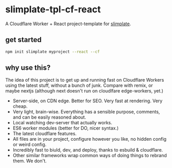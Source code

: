 # slimplate-tpl-cf-react

A Cloudflare Worker + React project-template for [slimplate](https://github.com/slimplate).

## get started

```sh
npm init slimplate myproject --react --cf
```

## why use this?

The idea of this project is to get up and running fast on Cloudflare Workers using the latest stuff, without a bunch of junk. Compare with remix, or maybe nextjs (although next doesn't run on cloudlfare edge-workers, yet.)

- Server-side, on CDN edge. Better for SEO. Very fast at rendering. Very cheap.
- Very light, brain-wise. Everything has a sensible purpose, comments, and can be easily reasoned about.
- Local watching dev-server that actually works.
- ES6 worker modules (better for DO, nicer syntax.)
- The latest cloudflare features.
- All files are in your project, configure however you like, no hidden config or weird config.
- Incredibly fast to biuld, dev, and deploy, thanks to esbuild & cloudflare.
- Other similar frameworks wrap common ways of doing things to rebrand them. We don't.
